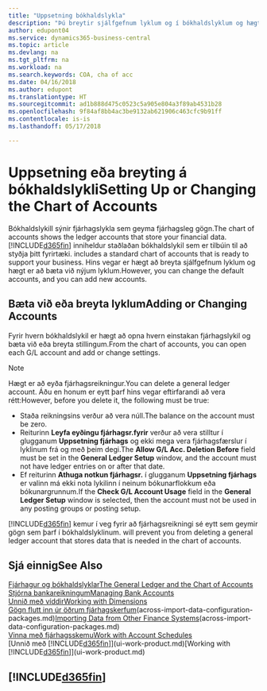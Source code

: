 ```yaml
---
title: "Uppsetning bókhaldslykla"
description: "Þú breytir sjálfgefnum lyklum og í bókhaldslyklum og hægt er að bæta við nýjum lyklum."
author: edupont04
ms.service: dynamics365-business-central
ms.topic: article
ms.devlang: na
ms.tgt_pltfrm: na
ms.workload: na
ms.search.keywords: COA, cha of acc
ms.date: 04/16/2018
ms.author: edupont
ms.translationtype: HT
ms.sourcegitcommit: ad1b888d475c0523c5a905e804a3f89ab4531b28
ms.openlocfilehash: 9f84af8bb4ac3be9132ab621906c463cfc9b91ff
ms.contentlocale: is-is
ms.lasthandoff: 05/17/2018

---
```

# <a name="setting-up-or-changing-the-chart-of-accounts"></a><span data-ttu-id="6f87f-103">Uppsetning eða breyting á bókhaldslykli</span><span class="sxs-lookup"><span data-stu-id="6f87f-103">Setting Up or Changing the Chart of Accounts</span></span>
<span data-ttu-id="6f87f-104">Bókhaldslykill sýnir fjárhagslykla sem geyma fjárhagsleg gögn.</span><span class="sxs-lookup"><span data-stu-id="6f87f-104">The chart of accounts shows the ledger accounts that store your financial data.</span></span> [!INCLUDE[d365fin](includes/d365fin_md.md)]<span data-ttu-id="6f87f-105"> inniheldur staðlaðan bókhaldslykil sem er tilbúin til að styðja þitt fyrirtæki.</span><span class="sxs-lookup"><span data-stu-id="6f87f-105"> includes a standard chart of accounts that is ready to support your business.</span></span>
<span data-ttu-id="6f87f-106">Hins vegar er hægt að breyta sjálfgefnum lyklum og hægt er að bæta við nýjum lyklum.</span><span class="sxs-lookup"><span data-stu-id="6f87f-106">However, you can change the default accounts, and you can add new accounts.</span></span>  

## <a name="adding-or-changing-accounts"></a><span data-ttu-id="6f87f-107">Bæta við eða breyta lyklum</span><span class="sxs-lookup"><span data-stu-id="6f87f-107">Adding or Changing Accounts</span></span>
<span data-ttu-id="6f87f-108">Fyrir hvern bókhaldslykil er hægt að opna hvern einstakan fjárhagslykil og bæta við eða breyta stillingum.</span><span class="sxs-lookup"><span data-stu-id="6f87f-108">From the chart of accounts, you can open each G/L account and add or change settings.</span></span>

> [!NOTE]  
>   <span data-ttu-id="6f87f-109">Hægt er að eyða fjárhagsreikningur.</span><span class="sxs-lookup"><span data-stu-id="6f87f-109">You can delete a general ledger account.</span></span> <span data-ttu-id="6f87f-110">Áðu en honum er eytt þarf hins vegar eftirfarandi að vera rétt:</span><span class="sxs-lookup"><span data-stu-id="6f87f-110">However, before you delete it, the following must be true:</span></span>  

* <span data-ttu-id="6f87f-111">Staða reikningsins verður að vera núll.</span><span class="sxs-lookup"><span data-stu-id="6f87f-111">The balance on the account must be zero.</span></span>  
* <span data-ttu-id="6f87f-112">Reiturinn **Leyfa eyðingu fjárhagsr.fyrir** verður að vera stilltur í glugganum **Uppsetning fjárhags** og ekki mega vera fjárhagsfærslur í lyklinum frá og með þeim degi.</span><span class="sxs-lookup"><span data-stu-id="6f87f-112">The **Allow G/L Acc. Deletion Before** field must be set in the **General Ledger Setup** window, and the account must not have ledger entries on or after that date.</span></span>  
* <span data-ttu-id="6f87f-113">Ef reiturinn **Athuga notkun fjárhagsr.** í glugganum **Uppsetning fjárhags** er valinn má ekki nota lykilinn í neinum bókunarflokkum eða bókunargrunnum.</span><span class="sxs-lookup"><span data-stu-id="6f87f-113">If the **Check G/L Account Usage** field in the **General Ledger Setup** window is selected, then the account must not be used in any posting groups or posting setup.</span></span>  

[!INCLUDE[d365fin](includes/d365fin_md.md)]<span data-ttu-id="6f87f-114"> kemur í veg fyrir að fjárhagsreikningi sé eytt sem geymir gögn sem þarf í bókhaldslyklinum.</span><span class="sxs-lookup"><span data-stu-id="6f87f-114"> will prevent you from deleting a general ledger account that stores data that is needed in the chart of accounts.</span></span>  

## <a name="see-also"></a><span data-ttu-id="6f87f-115">Sjá einnig</span><span class="sxs-lookup"><span data-stu-id="6f87f-115">See Also</span></span>
[<span data-ttu-id="6f87f-116">Fjárhagur og bókhaldslyklar</span><span class="sxs-lookup"><span data-stu-id="6f87f-116">The General Ledger and the Chart of Accounts</span></span>](finance-general-ledger.md)  
[<span data-ttu-id="6f87f-117">Stjórna bankareikningum</span><span class="sxs-lookup"><span data-stu-id="6f87f-117">Managing Bank Accounts</span></span>](bank-manage-bank-accounts.md)  
[<span data-ttu-id="6f87f-118">Unnið með víddir</span><span class="sxs-lookup"><span data-stu-id="6f87f-118">Working with Dimensions</span></span>](finance-dimensions.md)  
<span data-ttu-id="6f87f-119">[Gögn flutt inn úr öðrum fjárhagskerfum](across-import-data-configuration-packages.md)(across-import-data-configuration-packages.md)</span><span class="sxs-lookup"><span data-stu-id="6f87f-119">[Importing Data from Other Finance Systems](across-import-data-configuration-packages.md)(across-import-data-configuration-packages.md)</span></span>  
[<span data-ttu-id="6f87f-120">Vinna með fjárhagsskemu</span><span class="sxs-lookup"><span data-stu-id="6f87f-120">Work with Account Schedules</span></span>](bi-how-work-account-schedule.md)  
<span data-ttu-id="6f87f-121">[Unnið með [!INCLUDE[d365fin](includes/d365fin_md.md)]](ui-work-product.md)</span><span class="sxs-lookup"><span data-stu-id="6f87f-121">[Working with [!INCLUDE[d365fin](includes/d365fin_md.md)]](ui-work-product.md)</span></span>  

## [!INCLUDE[d365fin](includes/free_trial_md.md)]

